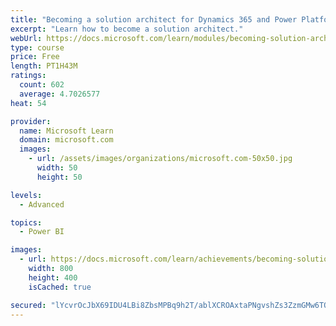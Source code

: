 ```yaml
---
title: "Becoming a solution architect for Dynamics 365 and Power Platform"
excerpt: "Learn how to become a solution architect."
webUrl: https://docs.microsoft.com/learn/modules/becoming-solution-architect/
type: course
price: Free
length: PT1H43M
ratings:
  count: 602
  average: 4.7026577
heat: 54

provider:
  name: Microsoft Learn
  domain: microsoft.com
  images:
    - url: /assets/images/organizations/microsoft.com-50x50.jpg
      width: 50
      height: 50

levels:
  - Advanced

topics:
  - Power BI

images:
  - url: https://docs.microsoft.com/learn/achievements/becoming-solution-architect-social.png
    width: 800
    height: 400
    isCached: true

secured: "lYcvrOcJbX69IDU4LBi8ZbsMPBq9h2T/ablXCROAxtaPNgvshZs3ZzmGMw6TQUyiHDE1LZB3dDRc8d+xaYr0XPH44kBC+oUFuTiJ8F0LmzUVyistdmJuaDRHvqKZ9FFx/BbTyTz7miojJQemw/RL1pvcbpMaacLj3g1nhiLQWDPRTbiiKqaXJ+szhJ3/mHsJmeoXApwTDNzeMmPK3W3ytiEVxYxW5Csfi2ePq2L7YVCh+rRrcBjeWoCg81BYWURzX2Jjng5oqjYyBYiIRSzybqkfm03T8GlcB520HbgldqSZ3sX7aONyiyRmqWT8rPjRawXVKK6LAeXdmVW3l79LayqGhRCKWYEJtl/aK4+b7gHNqfmXfiKEcmEWmw2A6a+U0hkyrk4XNXfUmLfoxxsnvwuNYHiLGWg7tQn1OyLgXwo=;yaq34fiodKPrPyk6Wqjj1g=="
---
```


